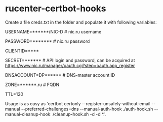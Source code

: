 # rucenter-certbot-hooks
Create a file creds.txt in the folder and populate it with following variables:

USERNAME=******/NIC-D # nic.ru username

PASSWORD=******* # nic.ru password

CLIENTID=****

SECRET=****** # API login and password, can be acquired at https://www.nic.ru/manager/oauth.cgi?step=oauth.app_register

DNSACCOUNT=DP****** # DNS-master account ID

ZONE=******.ru # FQDN

TTL=120

Usage is as easy as 'certbot certonly --register-unsafely-without-email --manual --preferred-challenges=dns --manual-auth-hook ./auth-hook.sh --manual-cleanup-hook ./cleanup-hook.sh -d <domain> -d *.<domain>'.
